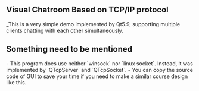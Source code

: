 <h2> Visual Chatroom Based on TCP/IP protocol </h2> 
_This is a very simple demo implemented by Qt5.9, supporting multiple clients chatting with each other simultaneously.  
<h2> Something need to be mentioned </h2>
 - This program does use neither `winsock` nor `linux socket`. Instead, it was implemented by `QTcpServer` and `QTcpSocket`.</li>
 - You can copy the source code of GUI to save your time if you need to make a similar course design like this.</li
